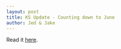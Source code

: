 ```yaml
---
layout: post
title: KS Update - Counting down to June
author: Jed & Jake
---
```


Read it [here](https://www.kickstarter.com/projects/appdocu/app-the-human-story/posts/1584093).
